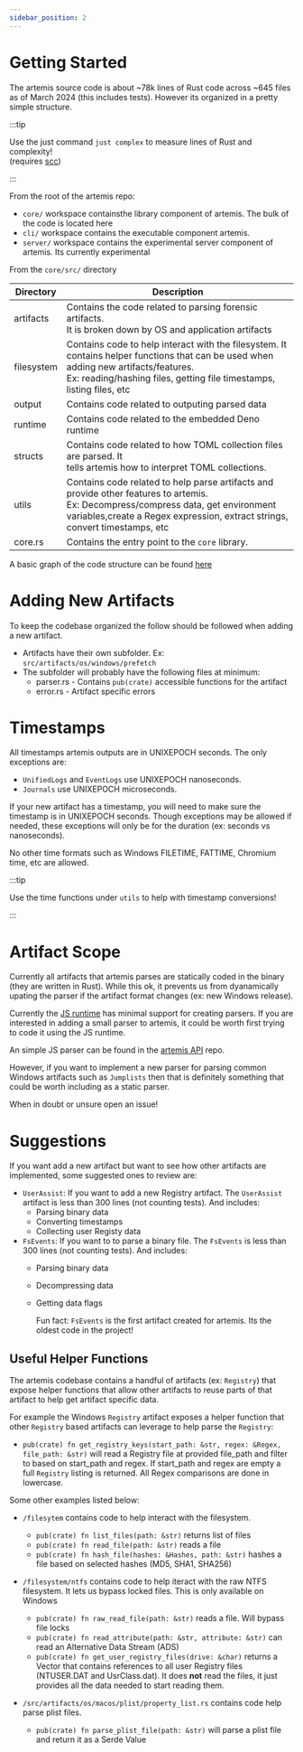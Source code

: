 ```yaml
---
sidebar_position: 2
---
```


# Getting Started

The artemis source code is about ~78k lines of Rust code across ~645 files as of
March 2024 (this includes tests). However its organized in a pretty simple
structure.

:::tip

Use the just command `just complex` to measure lines of Rust and complexity!\
(requires [scc](https://github.com/boyter/scc))

:::

From the root of the artemis repo:

- `core/` workspace containsthe library component of artemis. The bulk of the
  code is located here
- `cli/` workspace contains the executable component artemis.
- `server/` workspace contains the experimental server component of artemis. Its
  currently experimental

From the `core/src/` directory

| Directory  | Description                                                                                                                                                                                                            |
| ---------- | ---------------------------------------------------------------------------------------------------------------------------------------------------------------------------------------------------------------------- |
| artifacts  | Contains the code related to parsing forensic artifacts.<br/> It is broken down by OS and application artifacts                                                                                                        |
| filesystem | Contains code to help interact with the filesystem. It contains helper functions that can be used when adding new artifacts/features. <br/>Ex: reading/hashing files, getting file timestamps, listing files, etc      |
| output     | Contains code related to outputing parsed data                                                                                                                                                                         |
| runtime    | Contains code related to the embedded Deno runtime                                                                                                                                                                     |
| structs    | Contains code related to how TOML collection files are parsed. It <br/> tells artemis how to interpret TOML collections.                                                                                               |
| utils      | Contains code related to help parse artifacts and provide other features to artemis. <br/> Ex: Decompress/compress data, get environment variables,create a Regex expression, extract strings, convert timestamps, etc |
| core.rs    | Contains the entry point to the `core` library.                                                                                                                                                                        |

A basic graph of the code structure can be found
[here](../../static/img/core.svg)

# Adding New Artifacts

To keep the codebase organized the follow should be followed when adding a new
artifact.

- Artifacts have their own subfolder. Ex: `src/artifacts/os/windows/prefetch`
- The subfolder will probably have the following files at minimum:
  - parser.rs - Contains `pub(crate)` accessible functions for the artifact
  - error.rs - Artifact specific errors

# Timestamps

All timestamps artemis outputs are in UNIXEPOCH seconds. The only exceptions
are:

- `UnifiedLogs` and `EventLogs` use UNIXEPOCH nanoseconds.
- `Journals` use UNIXEPOCH microseconds.

If your new artifact has a timestamp, you will need to make sure the timestamp
is in UNIXEPOCH seconds. Though exceptions may be allowed if needed, these
exceptions will only be for the duration (ex: seconds vs nanoseconds).

No other time formats such as Windows FILETIME, FATTIME, Chromium time, etc are
allowed.

:::tip

Use the time functions under `utils` to help with timestamp conversions!

:::

# Artifact Scope

Currently all artifacts that artemis parses are statically coded in the binary
(they are written in Rust). While this ok, it prevents us from dyanamically
upating the parser if the artifact format changes (ex: new Windows release).

Currently the [JS runtime](../Intro/Scripting/deno.md) has minimal support for
creating parsers. If you are interested in adding a small parser to artemis, it
could be worth first trying to code it using the JS runtime.

An simple JS parser can be found in the
[artemis API](https://github.com/puffyCid/artemis-api/blob/main/src/images/icns.ts)
repo.

However, if you want to implement a new parser for parsing common Windows
artifacts such as `Jumplists` then that is definitely something that could be
worth including as a static parser.

When in doubt or unsure open an issue!

# Suggestions

If you want add a new artifact but want to see how other artifacts are
implemented, some suggested ones to review are:

- `UserAssist`: If you want to add a new Registry artifact. The `UserAssist`
  artifact is less than 300 lines (not counting tests). And includes:
  - Parsing binary data
  - Converting timestamps
  - Collecting user Registy data
- `FsEvents`: If you want to to parse a binary file. The `FsEvents` is less than
  300 lines (not counting tests). And includes:
  - Parsing binary data
  - Decompressing data
  - Getting data flags

    Fun fact: `FsEvents` is the first artifact created for artemis. Its the
    oldest code in the project!

## Useful Helper Functions

The artemis codebase contains a handful of artifacts (ex: `Registry`) that
expose helper functions that allow other artifacts to reuse parts of that
artifact to help get artifact specific data.

For example the Windows `Registry` artifact exposes a helper function that other
`Registry` based artifacts can leverage to help parse the `Registry`:

- `pub(crate) fn get_registry_keys(start_path: &str, regex: &Regex, file_path: &str)`
  will read a Registry file at provided file_path and filter to based on
  start_path and regex. If start_path and regex are empty a full `Registry`
  listing is returned. All Regex comparisons are done in lowercase.

Some other examples listed below:

- `/filesytem` contains code to help interact with the filesystem.
  - `pub(crate) fn list_files(path: &str)` returns list of files
  - `pub(crate) fn read_file(path: &str)` reads a file
  - `pub(crate) fn hash_file(hashes: &Hashes, path: &str)` hashes a file based
    on selected hashes (MD5, SHA1, SHA256)

- `/filesystem/ntfs` contains code to help iteract with the raw NTFS filesystem.
  It lets us bypass locked files. This is only available on Windows
  - `pub(crate) fn raw_read_file(path: &str)` reads a file. Will bypass file
    locks
  - `pub(crate) fn read_attribute(path: &str, attribute: &str)` can read an
    Alternative Data Stream (ADS)
  - `pub(crate) fn get_user_registry_files(drive: &char)` returns a Vector that
    contains references to all user Registry files (NTUSER.DAT and
    UsrClass.dat). It does **not** read the files, it just provides all the data
    needed to start reading them.

- `/src/artifacts/os/macos/plist/property_list.rs` contains code help parse
  plist files.
  - `pub(crate) fn parse_plist_file(path: &str)` will parse a plist file and
    return it as a Serde Value
